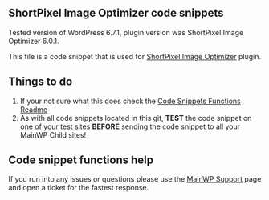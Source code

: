 ## ShortPixel Image Optimizer code snippets

Tested version of WordPress 6.7.1, plugin version was ShortPixel Image Optimizer 6.0.1.

This file is a code snippet that is used for [ShortPixel Image Optimizer](https://wordpress.org/plugins/shortpixel-image-optimiser/) plugin. 

## Things to do

1. If your not sure what this does check the [Code Snippets Functions Readme](https://github.com/mainwp/Code-Snippets-Functions/blob/master/README.md)
2. As with all code snippets located in this git, **TEST** the code snippet on one of your test sites **BEFORE** sending the code snippet to all your MainWP Child sites!

## Code snippet functions help

If you run into any issues or questions please use the [MainWP Support](https://mainwp.com/support/) page and open a ticket for the fastest response.
